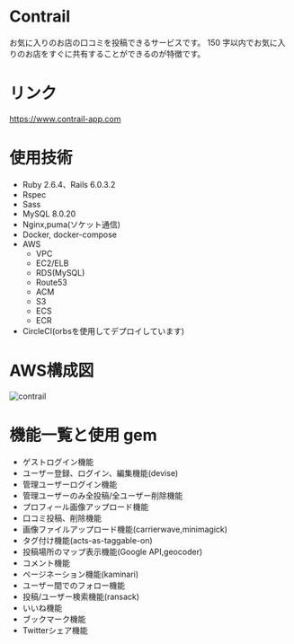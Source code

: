 # Contrail

お気に入りのお店の口コミを投稿できるサービスです。
150 字以内でお気に入りのお店をすぐに共有することができるのが特徴です。

# リンク

https://www.contrail-app.com

# 使用技術

- Ruby 2.6.4、Rails 6.0.3.2
- Rspec
- Sass
- MySQL 8.0.20
- Nginx,puma(ソケット通信)
- Docker, docker-compose
- AWS
  - VPC
  - EC2/ELB
  - RDS(MySQL)
  - Route53
  - ACM
  - S3
  - ECS
  - ECR
- CircleCI(orbsを使用してデプロイしています)

# AWS構成図

![contrail](https://user-images.githubusercontent.com/54735254/94371958-2f191700-0135-11eb-9be5-b73970e491c0.png)

# 機能一覧と使用 gem

- ゲストログイン機能
- ユーザー登録、ログイン、編集機能(devise)
- 管理ユーザーログイン機能
- 管理ユーザーのみ全投稿/全ユーザー削除機能
- プロフィール画像アップロード機能
- 口コミ投稿、削除機能
- 画像ファイルアップロード機能(carrierwave,minimagick)
- タグ付け機能(acts-as-taggable-on)
- 投稿場所のマップ表示機能(Google API,geocoder)
- コメント機能
- ページネーション機能(kaminari)
- ユーザー間でのフォロー機能
- 投稿/ユーザー検索機能(ransack)
- いいね機能
- ブックマーク機能
- Twitterシェア機能
